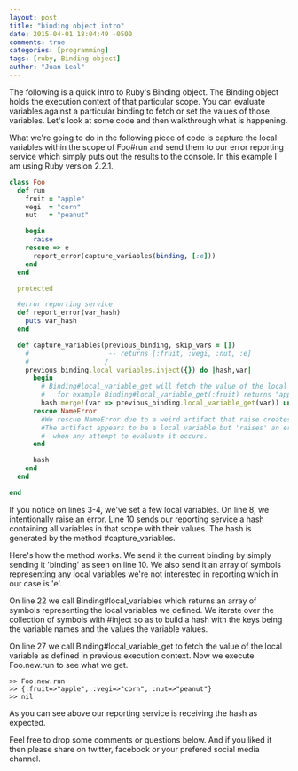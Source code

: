 ```yaml
---
layout: post
title: "binding object intro"
date: 2015-04-01 18:04:49 -0500
comments: true
categories: [programming]
tags: [ruby, Binding object] 
author: "Juan Leal"
---
```


The following is a quick intro to Ruby's Binding object. The Binding object 
holds the execution context of that particular scope. You can evaluate 
variables against a particular binding to fetch or set the values of those
variables. Let's look at some code and then walkthrough what is happening.

What we're going to do in the following piece of code is capture the local
variables within the scope of Foo#run and send them to our error reporting
service which simply puts out the results to the console. In this example I am
using Ruby version 2.2.1.



``` ruby Binding object example
class Foo
  def run
    fruit = "apple"
    vegi  = "corn"
    nut   = "peanut"

    begin
      raise 
    rescue => e
      report_error(capture_variables(binding, [:e]))
    end
  end

  protected

  #error reporting service
  def report_error(var_hash)
    puts var_hash
  end

  def capture_variables(previous_binding, skip_vars = [])
    #                    -- returns [:fruit, :vegi, :nut, :e]
    #                   / 
    previous_binding.local_variables.inject({}) do |hash,var|
      begin
        # Binding#local_variable_get will fetch the value of the local variable
        #   for example Binding#local_variable_get(:fruit) returns "apple"
        hash.merge!(var => previous_binding.local_variable_get(var)) unless skip_vars.include?(var)
      rescue NameError
        #We rescue NameError due to a weird artifact that raise creates.
        #The artifact appears to be a local variable but 'raises' an error
        #  when any attempt to evaluate it occurs.
      end

      hash
    end
  end

end
```

If you notice on lines 3-4, we've set a few local variables. On line 8, we
intentionally raise an error. Line 10 sends our reporting service a hash
containing all variables in that scope with their values. The hash is
generated by the method #capture_variables.

Here's how the method works. We send it the current binding by simply sending it
'binding' as seen on line 10. We also send it an array of symbols representing any local
variables we're not interested in reporting which in our case is 'e'.

On line 22 we call Binding#local_variables which returns an array of symbols
representing the local variables we defined. We iterate over the collection
of symbols with #inject so as to build a hash with the keys being the
variable names and the values the variable values.

On line 27 we call Binding#local_variable_get to fetch the value of the local 
variable as defined in previous execution context. Now we execute Foo.new.run to
see what we get.

``` irb Console Output 
>> Foo.new.run
>> {:fruit=>"apple", :vegi=>"corn", :nut=>"peanut"}
>> nil
```

As you can see above our reporting service is receiving the hash as expected.

Feel free to drop some comments or questions below. And if you liked it then
please share on twitter, facebook or your prefered social media channel.
